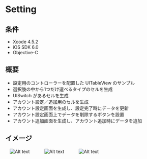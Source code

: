Setting
====================

条件
---------------
 * Xcode 4.5.2
 * iOS SDK 6.0
 * Objective-C

概要
---------------
 * 設定用のコントローラーを配置した UITableView のサンプル
 * 選択肢の中から1つだけ選べるタイプのセルを生成
 * UISwitch があるセルを生成
 * アカウント設定／追加用のセルを生成
 * アカウント設定画面を生成し、設定完了時にデータを更新
 * アカウント設定画面上でデータを削除するボタンを設置
 * アカウント追加画面を生成し、アカウント追加時にデータを追加

イメージ
---------------
　![Alt text](https://raw.github.com/syake/UITableView-Examples/master/Setting/assets/capture_01.png)　　
　![Alt text](https://raw.github.com/syake/UITableView-Examples/master/Setting/assets/capture_02.png)　　
　![Alt text](https://raw.github.com/syake/UITableView-Examples/master/Setting/assets/capture_03.png)

